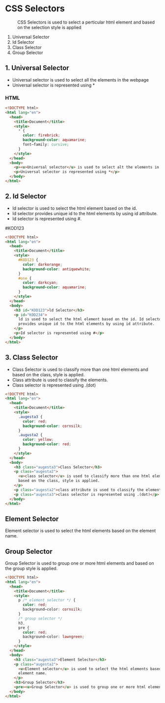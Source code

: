# CSS Selectors

<dd>CSS Selectors is used to select a perticular html element and based on the selection style is applied</dd>

1. Universal Selector
1. Id Selector
1. Class Selector
1. Group Selector

## 1. Universal Selector

- Universal selector is used to select all the elements in the webpage
- Universal selector is represented using \*

### HTML

```html
<!DOCTYPE html>
<html lang="en">
  <head>
    <title>Document</title>
    <style>
      * {
        color: firebrick;
        background-color: aquamarine;
        font—family: cursive;
      }
    </style>
  </head>
  <body>
    <p><u>Universal selector</u> is used to select alt the elements in the</p>
    <p>Universal selector is represented using *</p>
  </body>
</html>
```

## 2. Id Selector

- Id selector is used to select the html element based on the id.
- Id selector provides unique id to the html elements by using id attribute.
- Id selector is represented using #.

#KOD123

```html
<!DOCTYPE html>
<html lang="en">
  <head>
    <title>Document</title>
    <style>
      #KOD123 {
        color: darkorange;
        background-color: antiquewhite;
      }
      #one {
        color: darkcyan;
        background-color: aquamarine;
      }
    </style>
  </head>
  <body>
    <h3 id="KOD123">ld Selector</h3>
    <p id="KOD234">
      ld is used to select the html element based on the id. Id selector
      provides unique id to the html elements by using id attribute.
    </p>
    <p>Id selector is represented using #</p>
  </body>
</html>
```

## 3. Class Selector

- Class Selector is used to classify more than one html elements and based on the class, style is applied.
- Class attribute is used to classify the elements.
- Class selector is represented using .(dot)

```html
<!DOCTYPE html>
<html lang="en">
  <head>
    <title>Document</title>
    <style>
      .augesta3 {
        color: red;
        background-color: cornsilk;
      }
      .augusta2 {
        color: yellow;
        background-color: red;
      }
    </style>
  </head>
  <body>
    <h3 class="augesta3">Class Selector</h3>
    <p class="augesta2">
      <u>class selector</u> is used to classify more than one html elements and
      based on the class, style is applied.
    </p>
    <p class="augesta2">class attribute is used to classify the elements.</p>
    <p class="augesta3">class selector is represented using .(dot)</p>
  </body>
</html>
```

## Element Selector

Element selector is used to select the html elements based on the element name.

## Group Selector

Group Selector is used to group one or more html elements and based
on the group style is applied.

```html
<!DOCTYPE html>
<html lang="en">
  <head>
    <title>Document</title>
    <style>
      p /* element selector */ {
        color: red;
        background—color: cornsilk;
      }
      /* group selector */
      h3,
      pre {
        color: red;
        background—color: lawngreen;
      }
    </style>
  </head>
  <body>
    <h3 class="augesta3">Element Selector</h3>
    <p class="augesta2">
      <u>Element selector</u> is used to select the html elements based on the
      element name.
    </p>
    <h3>Group Selector</h3>
    <pre><u>Group Selector</u> is used to group one or more html elements and based on the group style is apt tied.</pre>
  </body>
</html>
```
